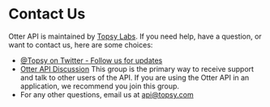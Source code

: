 # Contact Us #

Otter API is maintained by [Topsy Labs](http://labs.topsy.com/). If you need help, have a question, or want to contact us, here are some choices:

  * [@Topsy on Twitter - Follow us for updates](http://twitter.com/topsy)
  * [Otter API Discussion](http://groups.google.com/group/otterapi) This group is the primary way to receive support and talk to other users of the API. If you are using the Otter API in an application, we recommend you join this group.
  * For any other questions, email us at api@topsy.com
